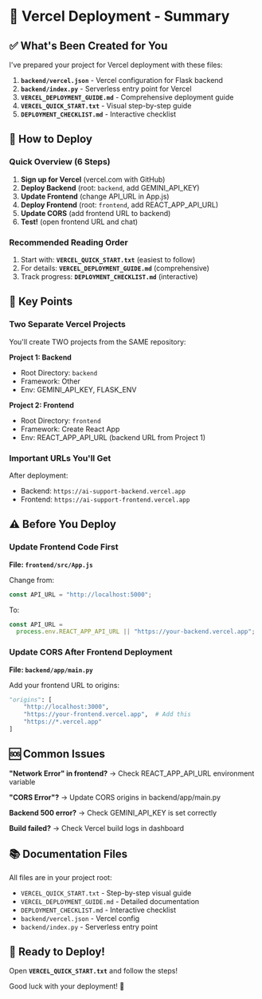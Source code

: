 # 🚀 Vercel Deployment - Summary

## ✅ What's Been Created for You

I've prepared your project for Vercel deployment with these files:

1. **`backend/vercel.json`** - Vercel configuration for Flask backend
2. **`backend/index.py`** - Serverless entry point for Vercel
3. **`VERCEL_DEPLOYMENT_GUIDE.md`** - Comprehensive deployment guide
4. **`VERCEL_QUICK_START.txt`** - Visual step-by-step guide
5. **`DEPLOYMENT_CHECKLIST.md`** - Interactive checklist

## 📖 How to Deploy

### Quick Overview (6 Steps)

1. **Sign up for Vercel** (vercel.com with GitHub)
2. **Deploy Backend** (root: `backend`, add GEMINI_API_KEY)
3. **Update Frontend** (change API_URL in App.js)
4. **Deploy Frontend** (root: `frontend`, add REACT_APP_API_URL)
5. **Update CORS** (add frontend URL to backend)
6. **Test!** (open frontend URL and chat)

### Recommended Reading Order

1. Start with: **`VERCEL_QUICK_START.txt`** (easiest to follow)
2. For details: **`VERCEL_DEPLOYMENT_GUIDE.md`** (comprehensive)
3. Track progress: **`DEPLOYMENT_CHECKLIST.md`** (interactive)

## 🎯 Key Points

### Two Separate Vercel Projects

You'll create TWO projects from the SAME repository:

**Project 1: Backend**

- Root Directory: `backend`
- Framework: Other
- Env: GEMINI_API_KEY, FLASK_ENV

**Project 2: Frontend**

- Root Directory: `frontend`
- Framework: Create React App
- Env: REACT_APP_API_URL (backend URL from Project 1)

### Important URLs You'll Get

After deployment:

- Backend: `https://ai-support-backend.vercel.app`
- Frontend: `https://ai-support-frontend.vercel.app`

## ⚠️ Before You Deploy

### Update Frontend Code First

**File: `frontend/src/App.js`**

Change from:

```javascript
const API_URL = "http://localhost:5000";
```

To:

```javascript
const API_URL =
  process.env.REACT_APP_API_URL || "https://your-backend.vercel.app";
```

### Update CORS After Frontend Deployment

**File: `backend/app/main.py`**

Add your frontend URL to origins:

```python
"origins": [
    "http://localhost:3000",
    "https://your-frontend.vercel.app",  # Add this
    "https://*.vercel.app"
]
```

## 🆘 Common Issues

**"Network Error" in frontend?**
→ Check REACT_APP_API_URL environment variable

**"CORS Error"?**
→ Update CORS origins in backend/app/main.py

**Backend 500 error?**
→ Check GEMINI_API_KEY is set correctly

**Build failed?**
→ Check Vercel build logs in dashboard

## 📚 Documentation Files

All files are in your project root:

- `VERCEL_QUICK_START.txt` - Step-by-step visual guide
- `VERCEL_DEPLOYMENT_GUIDE.md` - Detailed documentation
- `DEPLOYMENT_CHECKLIST.md` - Interactive checklist
- `backend/vercel.json` - Vercel config
- `backend/index.py` - Serverless entry point

## 🎉 Ready to Deploy!

Open **`VERCEL_QUICK_START.txt`** and follow the steps!

Good luck with your deployment! 🚀
